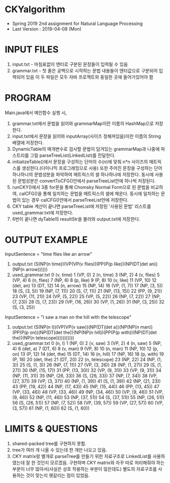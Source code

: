 # CKYalgorithm
- Spring 2019 2nd assignment for Natural Language Processing
- Last Version : 2019-04-08 (Mon)

# INPUT FILES
1. input.txt - 마침표없이 엔터로 구분된 문장들이 입력될 수 있음
2. grammar.txt - 첫 줄은 공백으로 시작하는 문법 내용들이 엔터값으로 구분되어 입력되어 있음
이 두 파일은 모두 자바 프로젝트와 동일한 곳에 들어가있어야 함

# PROGRAM
Main.java에서 메인함수 실행 시,
1. grammar.txt에서 문법을 읽어와 grammarMap이란 이름의 HashMap으로 저장한다.
2. input.txt에서 문장을 읽어와 inputArray(사이즈 정해져있음)이란 이름의 String 배열에 저장한다.
3. DynamicTable의 매개변수로 검사할 문법이 담겨있는 grammarMap과 나중에 파스트리를 그릴 parseTreeList(LinkedList)를 전달한다.
4. initializeTable()에서 문장을 구성하는 단어의 수(n)에 맞춰 n*n 사이즈의 매트릭스를 생성한다.(다이나믹 프로그래밍으로 사용)
   또한 주어진 문장을 구성하는 단어 하나하나의 문법성분을 파악하여 매트릭스의 셀 하나하나에 저장한다.
   동시에 사용된 문법성분은 convertToCFG()안에서 parseTreeList안에 하나씩 저장된다.
5. runCKY()에서 3중 for문을 통해 Chomsky Normal Form으로 된 문법을 비교하여, calCFG()을 통해 일치하는 문법을 매트릭스의 셀에 채운다.
   동시에 일치하는 문법이 있는 경우 calCFG()안에서 parseTreeList안에 저장한다.
6. CKY table 계산이 끝나면 parseTreeList에 저장된 '사용된 문법' 리스트를 used_grammar.txt에 저장한다.
7. 6번이 끝나면 dyTable의 resultStr을 불러와 output.txt에 저장한다.

# OUTPUT EXAMPLE
InputSentence = "time flies like an arrow"
1. output.txt
(S(NP(n time))(VP(VP(v flies))(PP(P(p like))(NP(DT(det an))(NP(n arrow))))))
2. used_grammar.txt
0 (v, time)
1 (VP, 0)
2 (n, time)
3 (NP, 2)
4 (v, flies)
5 (VP, 4)
6 (n, flies)
7 (NP, 6)
8 (p, like)
9 (P, 8)
10 (v, like)
11 (VP, 10)
12 (det, an)
13 (DT, 12)
14 (n, arrow)
15 (NP, 14)
16 (VP, (1, 7))
17 (NP, (3, 5))
18 (S, (3, 5))
19 (NP, (7, 11))
20 (S, (7, 11))
21 (NP, (13, 15))
22 (PP, (9, 21))
23 (VP, (11, 21))
24 (VP, (5, 22))
25 (VP, (5, 22))
26 (NP, (7, 22))
27 (NP, (7, 23))
28 (S, (7, 23))
29 (VP, (16, 26))
30 (VP, (1, 26))
31 (NP, (3, 25))
32 (S, (3, 25))

InputSentence = "I saw a man on the hill with the telescope"
1. output.txt
(S(NP(n I))(VP(VP(v saw))(NP(DT(det a))(NP(NP(n man))(PP(P(p on))(NP(DT(det the))(NP(NP(n hill))(PP(P(p with))(NP(DT(det the))(NP(n telescope)))))))))))
2. used_grammar.txt
0 (n, I)
1 (NP, 0)
2 (v, saw)
3 (VP, 2)
4 (n, saw)
5 (NP, 4)
6 (det, a)
7 (DT, 6)
8 (v, man)
9 (VP, 8)
10 (n, man)
11 (NP, 10)
12 (p, on)
13 (P, 12)
14 (det, the)
15 (DT, 14)
16 (n, hill)
17 (NP, 16)
18 (p, with)
19 (P, 18)
20 (det, the)
21 (DT, 20)
22 (n, telescope)
23 (NP, 22)
24 (NP, (1, 3))
25 (S, (1, 3))
26 (NP, (7, 11))
27 (VP, (3, 26))
28 (NP, (1, 27))
29 (S, (1, 27))
30 (NP, (15, 17))
31 (PP, (13, 30))
32 (VP, (9, 31))
33 (VP, (9, 31))
34 (NP, (11, 31))
35 (NP, (26, 33))
36 (S, (26, 33))
37 (NP, (7, 34))
38 (VP, (27, 37))
39 (VP, (3, 37))
40 (NP, (1, 39))
41 (S, (1, 39))
42 (NP, (21, 23))
43 (PP, (19, 42))
44 (NP, (17, 43))
45 (NP, (15, 44))
46 (PP, (13, 45))
47 (VP, (33, 46))
48 (VP, (33, 46))
49 (NP, (34, 46))
50 (VP, (9, 46))
51 (VP, (9, 46))
52 (NP, (11, 46))
53 (NP, (37, 51))
54 (S, (37, 51))
55 (NP, (26, 51))
56 (S, (26, 51))
57 (NP, (7, 52))
58 (VP, (39, 57))
59 (VP, (27, 57))
60 (VP, (3, 57))
61 (NP, (1, 60))
62 (S, (1, 60))

# LIMITS & QUESTIONS
1. shared-packed tree를 구현하지 못함. 
2. tree가 여러 개 나올 수 있는데 한 개만 나오고 있음.
3. CKY matrix랑 별개로 parseTree를 만들기 위한 자료구조로 LinkedList를 사용하였는데 잘 한 것인지 모르겠음. 구현하며 CKY matrix와 자꾸 따로 처리해줘야 하는 부분이 너무 많아서(사실은 상호 작용하는 부분이 많은데도) 별도의 자료구조를 사용하는 것이 맞는지 헷갈리는 점이 있었음.
